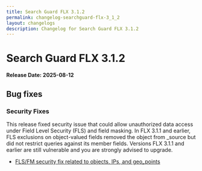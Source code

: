 ```yaml
---
title: Search Guard FLX 3.1.2
permalink: changelog-searchguard-flx-3_1_2
layout: changelogs
description: Changelog for Search Guard FLX 3.1.2
---
```

<!--- Copyright 2024 floragunn GmbH -->

# Search Guard FLX 3.1.2

**Release Date: 2025-08-12**

## Bug fixes

### Security Fixes

This release fixed security issue that could allow unauthorized data access under Field Level Security (FLS) and field masking. In FLX 3.1.1 and earlier, FLS exclusions on object-valued fields removed the object from _source but did not restrict queries against its member fields. Versions FLX 3.1.1 and earlier are still vulnerable and you are strongly advised to upgrade.

* [FLS/FM security fix related to objects, IPs, and geo_points](https://git.floragunn.com/search-guard/search-guard-suite-enterprise/-/merge_requests/1250)